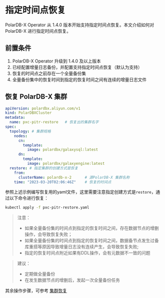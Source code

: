 指定时间点恢复
======

PolarDB-X Operator 从 1.4.0 版本开始支持指定时间点恢复。本文介绍如何对 PolarDB-X 进行指定时间点恢复。

## 前置条件

1. PolarDB-X Operator 升级到 1.4.0 及以上版本
2. 已经配置增量日志备份，并配置支持指定时间点恢复（默认为支持）
3. 恢复的时间点之前存在一个全量备份集
4. 全量备份集中的恢复时间到指定的恢复时间之间有连续的增量日志文件

## 恢复 PolarDB-X 集群

```yaml
apiVersion: polardbx.aliyun.com/v1
kind: PolarDBXCluster
metadata:
  name: pxc-pitr-restore   # 恢复出的集群名字
spec:
  topology: # 集群规格
    nodes:
      cn:
        template:
          image: polardbx/galaxysql:latest
      dn:
        template:
          image: polardbx/galaxyengine:latest
  restore: # 指定集群的创建方式是恢复
    from:
      clusterName: polardb-x-2      # 源PolarDB-X 集群名称
    time: "2023-03-20T02:06:46Z"    # 恢复的时间点
```

参照上述示例编写恢复用的yaml文件，这里需要注意指定创建方式是`restore`，通过以下命令进行恢复：

```bash
kubectl apply -f pxc-pitr-restore.yaml
```

> 注意：
> * 如果全量备份集的时间点到指定的恢复时间之间，存在数据节点的增删操作，会导致恢复失败；
> * 如果全量备份集的时间点到指定的恢复时间之间，数据备节点发生过备库重搭等原因导致增量日志没有连续产生，会导致恢复失败;
> * 指定的恢复时间点附近如果有DDL操作，会有元数据不一致的问题

> 建议：
> * 定期做全量备份
> * 在发生数据节点的增删后，发起一次全量备份任务

其余操作步骤，可参考 [集群恢复](./3-cluster-restore.md)

